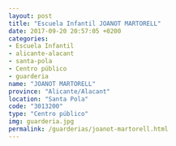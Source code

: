 ```yaml
---
layout: post
title: "Escuela Infantil JOANOT MARTORELL"
date: 2017-09-20 20:57:05 +0200
categories:
- Escuela Infantil
- alicante-alacant
- santa-pola
- Centro público
- guarderia
name: "JOANOT MARTORELL"
province: "Alicante/Alacant"
location: "Santa Pola"
code: "3013200"
type: "Centro público"
img: guarderia.jpg
permalink: /guarderias/joanot-martorell.html
---
```

